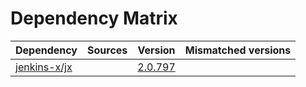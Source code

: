 # Dependency Matrix

Dependency | Sources | Version | Mismatched versions
---------- | ------- | ------- | -------------------
[jenkins-x/jx](https://github.com/jenkins-x/jx.git) |  | [2.0.797](https://github.com/jenkins-x/jx/releases/tag/v2.0.797) | 
